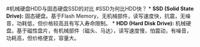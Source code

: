 #机械硬盘HDD与固态硬盘SSD的对比  #SSD为何比HDD快？ 
	*   **SSD (Solid State Drive):** 固态硬盘。基于Flash Memory，无机械部件，读写速度快，抗震，无噪音，功耗低，但价格较高且有写入寿命限制。
    *   **HDD (Hard Disk Drive):** 机械硬盘。基于磁性盘片，有机械部件（磁头、马达），读写速度慢，怕震动，有噪音，功耗高，但价格便宜，容量大。